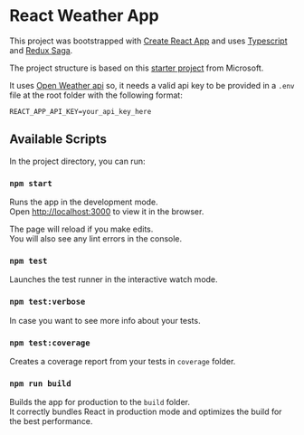 # React Weather App

This project was bootstrapped with [Create React App](https://github.com/facebook/create-react-app) and uses [Typescript](https://github.com/Microsoft/TypeScript) and [Redux Saga](https://github.com/redux-saga/redux-saga).

The project structure is based on this [starter project](https://github.com/Microsoft/TypeScript-React-Starter) from Microsoft.

It uses [Open Weather api](https://openweathermap.org/api) so, it needs a valid api key to be provided in a `.env` file at the root folder with the following format:

```
REACT_APP_API_KEY=your_api_key_here
```


## Available Scripts

In the project directory, you can run:

### `npm start`

Runs the app in the development mode.<br>
Open [http://localhost:3000](http://localhost:3000) to view it in the browser.

The page will reload if you make edits.<br>
You will also see any lint errors in the console.

### `npm test`

Launches the test runner in the interactive watch mode.<br>

### `npm test:verbose`

In case you want to see more info about your tests.<br>

### `npm test:coverage`

Creates a coverage report from your tests in `coverage` folder.<br>

### `npm run build`

Builds the app for production to the `build` folder.<br>
It correctly bundles React in production mode and optimizes the build for the best performance.
